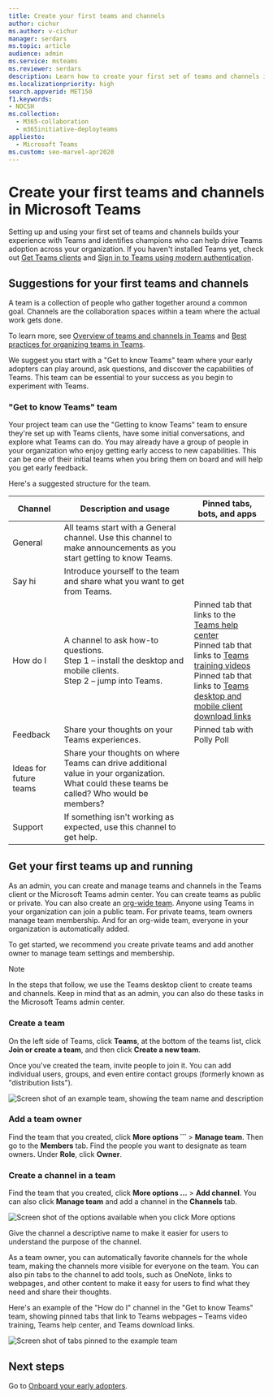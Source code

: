 ```yaml
---
title: Create your first teams and channels
author: cichur
ms.author: v-cichur
manager: serdars
ms.topic: article
audience: admin
ms.service: msteams
ms.reviewer: serdars
description: Learn how to create your first set of teams and channels in Microsoft Teams client or the Microsoft Teams admin center.
ms.localizationpriority: high
search.appverid: MET150
f1.keywords:
- NOCSH
ms.collection: 
  - M365-collaboration
  - m365initiative-deployteams
appliesto: 
  - Microsoft Teams
ms.custom: seo-marvel-apr2020
---
```


# Create your first teams and channels in Microsoft Teams

Setting up and using your first set of teams and channels builds your experience with Teams and identifies champions who can help drive Teams adoption across your organization. 
If you haven't installed Teams yet, check out [Get Teams clients](get-clients.md) and [Sign in to Teams using modern authentication](sign-in-teams.md).

## Suggestions for your first teams and channels

 A team is a collection of people who gather together around a common goal. Channels are the collaboration spaces within a team where the actual work gets done. 

To learn more, see [Overview of teams and channels in Teams](teams-channels-overview.md) and [Best practices for organizing teams in Teams](best-practices-organizing.md).

 We suggest you start with a "Get to know Teams" team where your early adopters can play around, ask questions, and discover the capabilities of Teams. This team can be essential to your success as you begin to experiment with Teams. 

### "Get to know Teams" team
Your project team can use the "Getting to know Teams" team to ensure they're set up with Teams clients, have some initial conversations, and explore what Teams can do. You may already have a group of people in your organization who enjoy getting early access to new capabilities. This can be one of their initial teams when you bring them on board and will help you get early feedback.

Here's a suggested structure for the team.

| Channel | Description and usage | Pinned tabs, bots, and apps |
| ------------ | -------------------- | -------------------- |
| General | All teams start with a General channel. Use this channel to make announcements as you start getting to know Teams. |  |
| Say hi | Introduce yourself to the team and share what you want to get from Teams. |  |
| How do I | A channel to ask how-to questions.</br>Step 1 – install the desktop and mobile clients.</br>Step 2 – jump into Teams.| Pinned tab that links to the [Teams help center](https://support.office.com/teams)</br>Pinned tab that links to [Teams training videos](https://support.office.com/article/microsoft-teams-video-training-4f108e54-240b-4351-8084-b1089f0d21d7)</br>Pinned tab that links to [Teams desktop and mobile client download links](https://teams.microsoft.com/downloads) |
| Feedback | Share your thoughts on your Teams experiences. | Pinned tab with Polly Poll|
| Ideas for future teams | Share your thoughts on where Teams can drive additional value in your organization. What could these teams be called? Who would be members? ||
| Support | If something isn't working as expected, use this channel to get help. ||

## Get your first teams up and running
As an admin, you can create and manage teams and channels in the Teams client or the Microsoft Teams admin center. You can create teams as public or private. You can also create an [org-wide team](create-an-org-wide-team.md). Anyone using Teams in your organization can join a public team. For private teams, team owners manage team membership. And for an org-wide team, everyone in your organization is automatically added. 

To get started, we recommend you create private teams and add another owner to manage team settings and membership. 

> [!NOTE]
> In the steps that follow, we use the Teams desktop client to create teams and channels. Keep in mind that as an admin, you can also do these tasks in the Microsoft Teams admin center.

### Create a team

On the left side of Teams, click **Teams**, at the bottom of the teams list, click **Join or create a team**, and then click **Create a new team**.

Once you've created the team, invite people to join it. You can add individual users, groups, and even entire contact groups (formerly known as "distribution lists"). 

![Screen shot of an example team, showing the team name and description](media/get-started-with-teams-create-team.png "Screen shot of an example Get to know Teams team, showing the team name and description") 

### Add a team owner
Find the team that you created, click **More options ˙˙˙** > **Manage team**. Then go to the **Members** tab. Find the people you want to designate as team owners. Under **Role**, click **Owner**.

### Create a channel in a team
Find the team that you created, click **More options ...** > **Add channel**. You can also click **Manage team** and add a channel in the **Channels** tab. 

![Screen shot of the options available when you click More options](media/get-started-with-teams-add-channel.png "Screen shot of the Add channel option, Manage team option, and other options that are available when you click More options on a team") 

Give the channel a descriptive name to make it easier for users to understand the purpose of the channel. 

As a team owner, you can automatically favorite channels for the whole team, making the channels more visible for everyone on the team. You can also pin tabs to the channel to add tools, such as OneNote, links to webpages, and other content to make it easy for users to find what they need and share their thoughts.  

Here's an example of the "How do I" channel in the "Get to know Teams" team, showing pinned tabs that link to Teams webpages &ndash; Teams video training, Teams help center, and Teams download links. 

![Screen shot of tabs pinned to the example team](media/get-started-with-teams-add-tabs.png "Screen shot of tabs pinned to the example Get to know Teams team.") 

## Next steps
Go to [Onboard your early adopters](get-started-with-teams-onboard-early-adopters.md).
